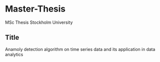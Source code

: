 # Master-Thesis
MSc Thesis Stockholm University

## Title
Anamoly detection algorithm on time series data and its application in data analytics
